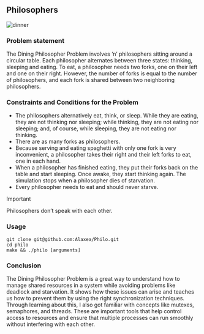 ## Philosophers

![dinner](https://th.bing.com/th/id/OIP.ETzLMOCaL7Rvg2wqbgiQzwHaHe?pid=ImgDet&w=178&h=179&c=7&dpr=1,5)

### Problem statement
The Dining Philosopher Problem involves ‘n’ philosophers sitting around a circular table. Each philosopher alternates between three states: thinking, sleeping and eating. To eat, a philosopher needs two forks, one on their left and one on their right. However, the number of forks is equal to the number of philosophers, and each fork is shared between two neighboring philosophers.

### Constraints and Conditions for the Problem
-  The philosophers alternatively eat, think, or sleep. While they are eating, they are not thinking nor sleeping; while thinking, they are not eating nor sleeping; and, of course, while sleeping, they are not eating nor thinking.
-  There are as many forks as philosophers.
-  Because serving and eating spaghetti with only one fork is very inconvenient, a philosopher takes their right and their left forks to eat, one in each hand.
-   When a philosopher has finished eating, they put their forks back on the table and start sleeping. Once awake, they start thinking again. The simulation stops when a philosopher dies of starvation.
- Every philosopher needs to eat and should never starve.

> [!IMPORTANT]
> Philosophers don’t speak with each other.

### Usage
```
git clone git@github.com:Alaxea/Philo.git
cd philo
make && ./philo [arguments]
```

### Conclusion 
The Dining Philosopher Problem is a great way to understand how to manage shared resources in a system while avoiding problems like deadlock and starvation. It shows how these issues can arise and teaches us how to prevent them by using the right synchronization techniques. Through learning about this, I also got familiar with concepts like mutexes, semaphores, and threads. These are important tools that help control access to resources and ensure that multiple processes can run smoothly without interfering with each other.
